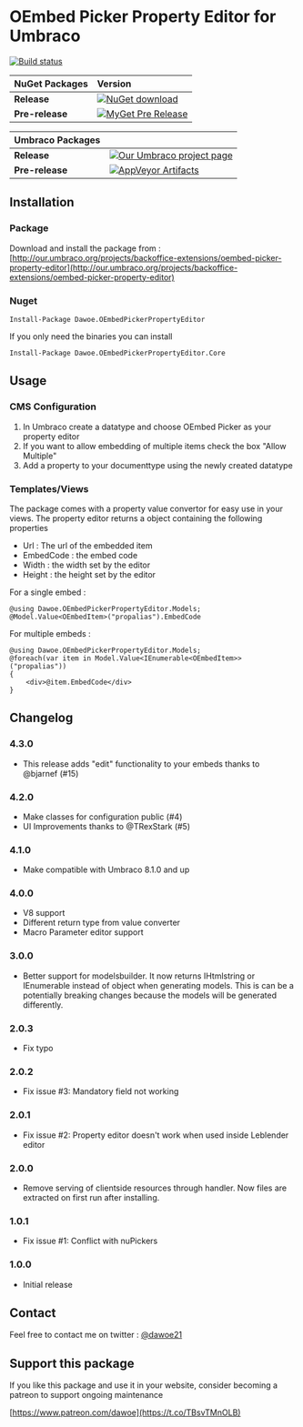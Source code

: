 # OEmbed Picker Property Editor for Umbraco  

[![Build status](https://ci.appveyor.com/api/projects/status/glmu0g4euryf70o1?svg=true)](https://ci.appveyor.com/project/dawoe/oembed-picker-property-editor)



|NuGet Packages    |Version           |
|:-----------------|:-----------------|
|**Release**|[![NuGet download](http://img.shields.io/nuget/v/Dawoe.OEmbedPickerPropertyEditor.svg)](https://www.nuget.org/packages/Dawoe.OEmbedPickerPropertyEditor)
|**Pre-release**|[![MyGet Pre Release](https://img.shields.io/myget/dawoe-umbraco/vpre/Dawoe.OEmbedPickerPropertyEditor.svg)](https://www.myget.org/feed/dawoe-umbraco/package/nuget/Dawoe.OEmbedPickerPropertyEditor)

|Umbraco Packages  |                  |
|:-----------------|:-----------------|
|**Release**|[![Our Umbraco project page](https://img.shields.io/badge/our-umbraco-orange.svg)](https://our.umbraco.org/projects/backoffice-extensions/oembed-picker-property-editor/) 
|**Pre-release**| [![AppVeyor Artifacts](https://img.shields.io/badge/appveyor-umbraco-orange.svg)](https://ci.appveyor.com/project/dawoe/oembed-picker-property-editor/build/artifacts)

## Installation

### Package

Download and install the package from : [http://our.umbraco.org/projects/backoffice-extensions/oembed-picker-property-editor](http://our.umbraco.org/projects/backoffice-extensions/oembed-picker-property-editor)

### Nuget

`Install-Package Dawoe.OEmbedPickerPropertyEditor`

If you only need the binaries you can install

`Install-Package Dawoe.OEmbedPickerPropertyEditor.Core`

## Usage

### CMS Configuration

1.  In Umbraco create a datatype and choose OEmbed Picker as your property editor
2.  If you want to allow embedding of multiple items check the box "Allow Multiple"
3.  Add a property to your documenttype using the newly created datatype

### Templates/Views

The package comes with a property value convertor for easy use in your views. The property editor returns a object containing the following properties 

- Url : The url of the embedded item
- EmbedCode : the embed code 
- Width : the width set by the editor
- Height : the height set by the editor

For a single embed :

 ```
 @using Dawoe.OEmbedPickerPropertyEditor.Models;
 @Model.Value<OEmbedItem>("propalias").EmbedCode
 ```

For multiple embeds : 

 ```
 @using Dawoe.OEmbedPickerPropertyEditor.Models;
 @foreach(var item in Model.Value<IEnumerable<OEmbedItem>>("propalias")) 
 {
     <div>@item.EmbedCode</div>
 }
 ```

## Changelog

### 4.3.0
 - This release adds "edit" functionality to your embeds thanks to @bjarnef (#15)

### 4.2.0

- Make classes for configuration public (#4)
- UI Improvements thanks to @TRexStark (#5)

### 4.1.0

- Make compatible with Umbraco 8.1.0 and up

### 4.0.0

- V8 support
- Different return type from value converter
- Macro Parameter editor support

### 3.0.0

- Better support for modelsbuilder. It now returns IHtmlstring or IEnumerable<IHtmlstring> instead of object when generating models. 
This is can be a potentially breaking changes because the models will be generated differently.

### 2.0.3

- Fix typo

### 2.0.2
- Fix issue #3: Mandatory field not working

### 2.0.1
- Fix issue #2: Property editor doesn't work when used inside Leblender editor

### 2.0.0
- Remove serving of clientside resources through handler. Now files are extracted on first run after installing.

### 1.0.1
- Fix issue #1: Conflict with nuPickers

### 1.0.0
- Initial release



## Contact

Feel free to contact me on twitter : [@dawoe21](https://twitter.com/dawoe21)


## Support this package ##

If you like this package and use it in your website, consider becoming a patreon to support ongoing maintenance

[https://www.patreon.com/dawoe](https://t.co/TBsvTMnOLB)


